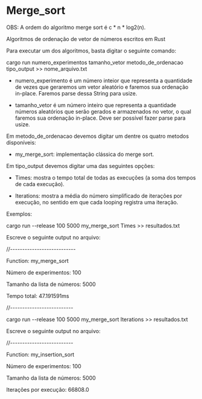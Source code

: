 # Merge_sort

OBS: A ordem do algoritmo merge sort é c * n * log2(n).

Algoritmos de ordenação de vetor de números escritos em Rust

Para executar um dos algoritmos, basta digitar o seguinte comando:

cargo run numero_experimentos tamanho_vetor metodo_de_ordenacao tipo_output >> nome_arquivo.txt

- numero_experimento é um número inteior que representa a quantidade de vezes que geraremos um vetor aleatório e faremos sua ordenação in-place. Faremos parse dessa String para usize.

- tamanho_vetor é um número inteiro que representa a quantidade números aleatórios que serão gerados e armazenados no vetor, o qual faremos sua ordenação in-place. Deve ser possível fazer parse para usize.

Em metodo_de_ordenacao devemos digitar um dentre os quatro metodos disponíveis:

- my_merge_sort: implementação clássica do merge sort.
  
Em tipo_output devemos digitar uma das seguintes opções:

- Times: mostra o tempo total de todas as execuções (a soma dos tempos de cada execução).

- Iterations: mostra a média do número simplificado de iterações por execução, no sentido em que cada looping registra uma iteração.

Exemplos:

cargo run --release 100 5000 my_merge_sort Times >> resultados.txt

Escreve o seguinte output no arquivo:

//---------------------------

Function: my_merge_sort

Número de experimentos: 100

Tamanho da lista de números: 5000

Tempo total: 47.191591ms

//--------------------------

cargo run --release 100 5000 my_merge_sort Iterations >> resultados.txt

Escreve o seguinte output no arquivo:

//--------------------------

Function: my_insertion_sort

Número de experimentos: 100

Tamanho da lista de números: 5000

Iterações por execução: 66808.0
